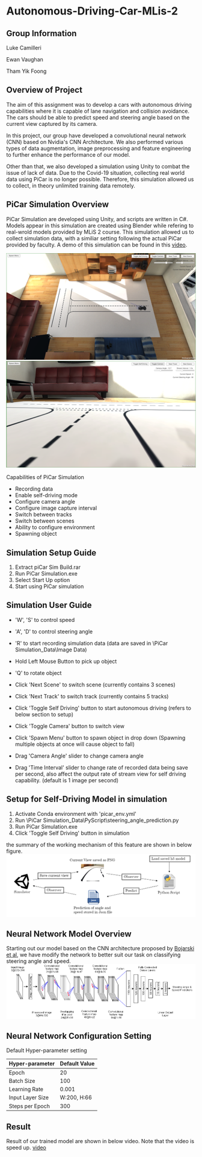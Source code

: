 # Autonomous-Driving-Car-MLis-2

## Group Information

Luke Camilleri 

Ewan Vaughan 

Tham Yik Foong 

## Overview of Project

The aim of this assignment was to develop a cars with autonomous driving capabilities where it is capable of lane navigation and collision avoidance. ​The cars should be able to predict speed and steering angle based on the current view captured by its camera.

In this project, our group have developed a convolutional neural network (CNN) based on Nvidia's CNN Architecture. We also performed various types of data augmentation, image preprocessing and feature engineering to further enhance the performance of our model.

Other than that, we also developed a simulation using Unity to combat the issue of lack of data. Due to the Covid-19 situation, collecting real world data using PiCar is no longer possible. Therefore, this simulation allowed us to collect, in theory unlimited training data remotely.

## PiCar Simulation Overview

PiCar Simulation are developed using Unity, and scripts are written in C#. Models appear in this simulation are created using Blender while refering to real-wrold models provided by MLiS 2 course. This simulation allowed us to collect simulation data, with a similiar setting following the actual PiCar provided by faculty. A demo of this simulation can be found in this [video](https://youtu.be/5SC681vJocY).

![Screen capture of PiCar Simulation](/images/sim-snapshot.PNG)   
![Screen capture of PiCar Simulation](/images/snapshot-sim-just-in-case.PNG)

Capabilities of PiCar Simulation
- Recording data​
- Enable self-driving mode​
- Configure camera angle​
- Configure image capture interval​
- Switch between tracks​
- Switch between scenes​
- Ability to configure environment​
- Spawning object

## Simulation Setup Guide

1. Extract piCar Sim Build.rar
2. Run PiCar Simulation.exe
3. Select Start Up option
4. Start using PiCar simulation

## Simulation User Guide

- 'W', 'S' to control speed
- 'A', 'D' to control steering angle
- 'R' to start recording simulation data (data are saved in \PiCar Simulation_Data\Image Data)
- Hold Left Mouse Button to pick up object
- 'Q' to rotate object

- Click 'Next Scene' to switch scene (currently contains 3 scenes)
- Click 'Next Track' to switch track (currently contains 5 tracks)
- Click 'Toggle Self Driving' button to start autonomous driving (refers to below section to setup)
- Click 'Toggle Camera' button to switch view
- Click 'Spawn Menu' button to spawn object in drop down (Spawning multiple objects at once will cause object to fall)

- Drag 'Camera Angle' slider to change camera angle
- Drag 'Time Interval' slider to change rate of recorded data being save per second, also affect the output rate of stream view for self driving capability. (default is 1 image per second)

## Setup for Self-Driving Model in simulation

1. Activate Conda environment with 'picar_env.yml'
2. Run \PiCar Simulation_Data\PyScript\steering_angle_prediction.py
3. Run PiCar Simulation.exe
4. Click 'Toggle Self Driving' button in simulation

the summary of the working mechanism of this feature are shown in below figure.
![Mechanism of Self Driving Mode](/images/self-driving-mode-mech.PNG)

## Neural Network Model Overview

Starting out our model based on the CNN architecture proposed by [Bojarski et al](https://arxiv.org/pdf/1604.07316.pdf), we have modify the network to better suit our task on classifying steering angle and speed.
![Architecture of our neural network](/images/NN-architecture.png)   

## Neural Network Configuration Setting

Default Hyper-parameter setting

| Hyper-parameter | Default Value |
| --- | --- |
| Epoch | 20 |
| Batch Size | 100 |
| Learning Rate | 0.001 |
| Input Layer Size | W:200, H:66 |
| Steps per Epoch | 300 |

## Result

Result of our trained model are shown in below video. Note that the video is speed up.
[video](https://youtu.be/U9EwczZAw5o)

